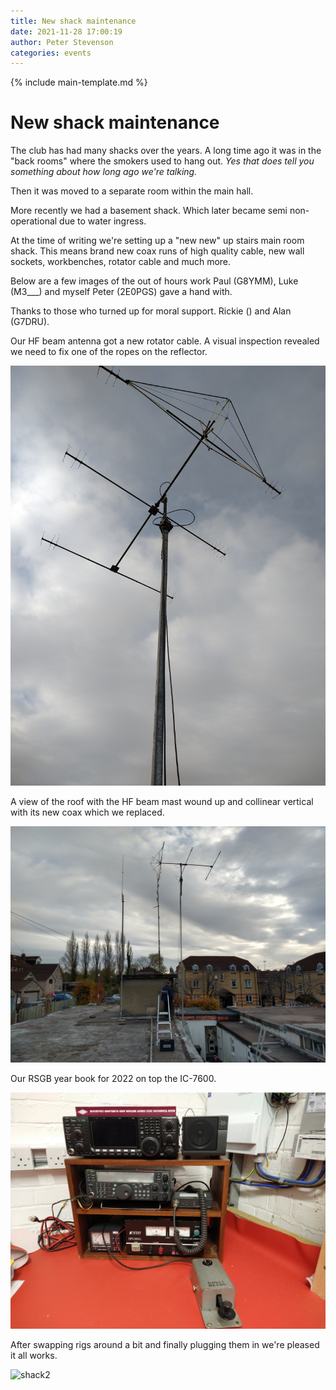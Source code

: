 ```yaml
---
title: New shack maintenance
date: 2021-11-28 17:00:19
author: Peter Stevenson
categories: events
---
```


{% include main-template.md %}

# New shack maintenance

The club has had many shacks over the years. A long time ago it was in the "back rooms" where the smokers used to hang out. _Yes that does tell you something about how long ago we're talking._

Then it was moved to a separate room within the main hall.

More recently we had a basement shack. Which later became semi non-operational due to water ingress.

At the time of writing we're setting up a "new new" up stairs main room shack. This means brand new coax runs of high quality cable, new wall sockets, workbenches, rotator cable and much more.

Below are a few images of the out of hours work Paul (G8YMM), Luke (M3___) and myself Peter (2E0PGS) gave a hand with.

Thanks to those who turned up for moral support. Rickie () and Alan (G7DRU).

Our HF beam antenna got a new rotator cable. A visual inspection revealed we need to fix one of the ropes on the reflector.

![beam](/assets/2021-11-28/IMG_20211128_134848445.jpg)

A view of the roof with the HF beam mast wound up and collinear vertical with its new coax which we replaced. 

![roof](/assets/2021-11-28/IMG_20211128_135228710_HDR.jpg)

Our RSGB year book for 2022 on top the IC-7600.

![shack1](/assets/2021-11-28/IMG_20211128_161107405.jpg)

After swapping rigs around a bit and finally plugging them in we're pleased it all works.

![shack2](/assets/2021-11-28/IMG_20211203_195126841.jpg)